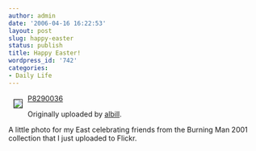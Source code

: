 ```yaml
---
author: admin
date: '2006-04-16 16:22:53'
layout: post
slug: happy-easter
status: publish
title: Happy Easter!
wordpress_id: '742'
categories:
- Daily Life
---
```

<a title="photo sharing" href="http://www.flickr.com/photos/albill/129634335/"><img vspace="10" hspace="10" border="1" align="left" src="http://static.flickr.com/54/129634335_432cff9f12_m.jpg" /></a>

<a href="http://www.flickr.com/photos/albill/129634335/">P8290036</a>

Originally uploaded by <a href="http://www.flickr.com/people/albill/">albill</a>.

A little photo for my East celebrating friends from the Burning Man 2001 collection that I just uploaded to Flickr.<br clear="all" />
